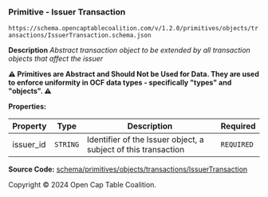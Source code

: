 ### Primitive - Issuer Transaction

`https://schema.opencaptablecoalition.com/v/1.2.0/primitives/objects/transactions/IssuerTransaction.schema.json`

**Description** _Abstract transaction object to be extended by all transaction objects that affect the issuer_

**:warning: Primitives are Abstract and Should Not be Used for Data. They are used to enforce uniformity in OCF data types - specifically "types" and "objects". :warning:**

**Properties:**

| Property  | Type     | Description                                                    | Required   |
| --------- | -------- | -------------------------------------------------------------- | ---------- |
| issuer_id | `STRING` | Identifier of the Issuer object, a subject of this transaction | `REQUIRED` |

**Source Code:** [schema/primitives/objects/transactions/IssuerTransaction](../../../../../../schema/primitives/objects/transactions/IssuerTransaction.schema.json)

Copyright © 2024 Open Cap Table Coalition.

